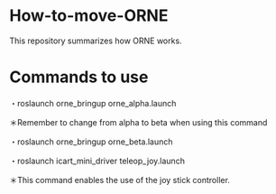 # How-to-move-ORNE
This repository summarizes how ORNE works.
# Commands to use

 ・roslaunch orne_bringup orne_alpha.launch
 
 ＊Remember to change from alpha to beta when using this command
 
 ・roslaunch orne_bringup orne_beta.launch
 
 ・roslaunch icart_mini_driver teleop_joy.launch
 
 ＊This command enables the use of the joy stick controller.
